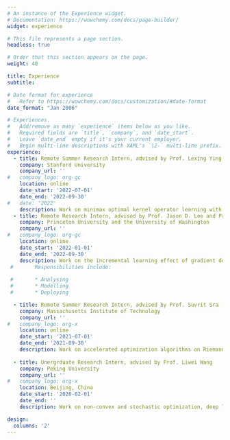 ```yaml
---
# An instance of the Experience widget.
# Documentation: https://wowchemy.com/docs/page-builder/
widget: experience

# This file represents a page section.
headless: true

# Order that this section appears on the page.
weight: 40

title: Experience
subtitle:

# Date format for experience
#   Refer to https://wowchemy.com/docs/customization/#date-format
date_format: "Jan 2006"

# Experiences.
#   Add/remove as many `experience` items below as you like.
#   Required fields are `title`, `company`, and `date_start`.
#   Leave `date_end` empty if it's your current employer.
#   Begin multi-line descriptions with YAML's `|2-` multi-line prefix.
experience:
  - title: Remote Summer Research Intern, advised by Prof. Lexing Ying
    company: Stanford University
    company_url: ''
#   company_logo: org-gc
    location: online
    date_start: '2022-07-01'
    date_end: '2022-09-30'
#   date: '2022'
    description: Work on minimax optimal kernel operator learning with multilevel training.
  - title: Remote Research Intern, advised by Prof. Jason D. Lee and Prof. Simon S. Du
    company: Princeton University and the University of Washington
    company_url: ''
#   company_logo: org-gc
    location: online
    date_start: '2022-01-01'
    date_end: '2022-09-30'
    description: Work on the incremental learning effect of gradient descent as an algorithmic regularization. 
 #       Responsibilities include:
        
 #       * Analysing
 #       * Modelling
 #       * Deploying

  - title: Remote Summer Research Intern, advised by Prof. Suvrit Sra
    company: Massachusetts Institute of Technology
    company_url: ''
#   company_logo: org-x
    location: online
    date_start: '2021-07-01'
    date_end: '2021-09-30'
    description: Work on accelerated optimization algorithms on Riemannian manifolds.
    
  - title: Unergrduate Research Intern, advised by Prof. Liwei Wang
    company: Peking University
    company_url: ''
#   company_logo: org-x
    location: Beijing, China
    date_start: '2020-02-01'
    date_end: ''
    description: Work on non-convex and stochastic optimization, deep learning theory, etc.

design:
  columns: '2'
---
```

